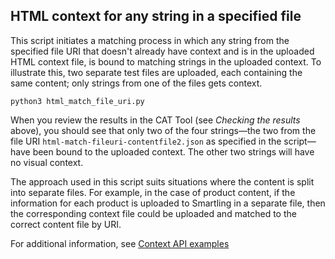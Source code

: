 ## HTML context for any string in a specified file

This script initiates a matching process in which any string from the specified file URI that doesn't already have context and is in the uploaded HTML context file, is bound to matching strings in the uploaded context. To illustrate this, two separate test files are uploaded, each containing the same content; only strings from one of the files gets context.

```
python3 html_match_file_uri.py
```

When you review the results in the CAT Tool (see *Checking the results* above), you should see that only two of the four strings—the two from the file URI `html-match-fileuri-contentfile2.json` as specified in the script—have been bound to the uploaded context. The other two strings will have no visual context.

The approach used in this script suits situations where the content is split into separate files. For example, in the case of product content, if the information for each product is uploaded to Smartling in a separate file, then the corresponding context file could be uploaded and matched to the correct content file by URI.

For additional information, see [Context API examples](../README.md)
